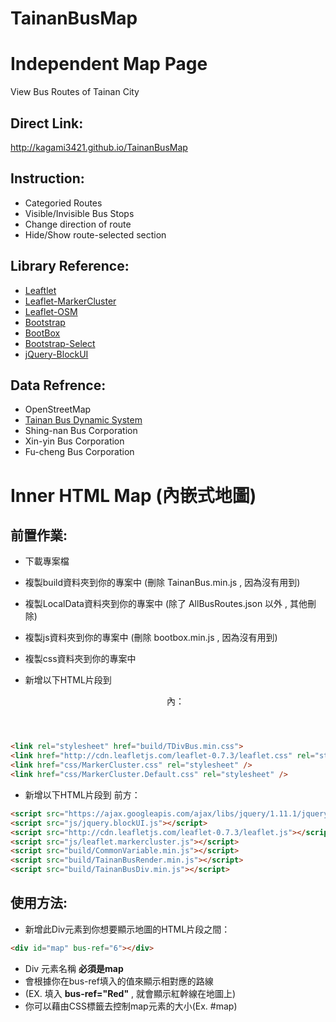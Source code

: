 TainanBusMap
============

# Independent Map Page

View Bus Routes of Tainan City

## Direct Link: 
http://kagami3421.github.io/TainanBusMap

## Instruction:

* Categoried Routes
* Visible/Invisible Bus Stops
* Change direction of route
* Hide/Show route-selected section 

## Library Reference:

* [Leaftlet](http://leafletjs.com/)
* [Leaflet-MarkerCluster](https://github.com/Leaflet/Leaflet.markercluster)
* [Leaflet-OSM](https://github.com/jfirebaugh/leaflet-osm)
* [Bootstrap](http://getbootstrap.com/)
* [BootBox](http://bootboxjs.com/)
* [Bootstrap-Select](http://silviomoreto.github.io/bootstrap-select/)
* [jQuery-BlockUI](http://malsup.com/jquery/block/)

## Data Refrence:

* OpenStreetMap
* [Tainan Bus Dynamic System](http://2384.tainan.gov.tw/TNWeb/Index.jsp?locale=zh_TW&agis=Yes)
* Shing-nan Bus Corporation
* Xin-yin Bus Corporation
* Fu-cheng Bus Corporation

# Inner HTML Map (內嵌式地圖)

## 前置作業:

* 下載專案檔
* 複製build資料夾到你的專案中 (刪除 TainanBus.min.js , 因為沒有用到)
* 複製LocalData資料夾到你的專案中 (除了 AllBusRoutes.json 以外 , 其他刪除)
* 複製js資料夾到你的專案中 (刪除 bootbox.min.js , 因為沒有用到)
* 複製css資料夾到你的專案中

* 新增以下HTML片段到 <header> 內：

```html
<link rel="stylesheet" href="build/TDivBus.min.css">
<link href="http://cdn.leafletjs.com/leaflet-0.7.3/leaflet.css" rel="stylesheet" />
<link href="css/MarkerCluster.css" rel="stylesheet" />
<link href="css/MarkerCluster.Default.css" rel="stylesheet" />
```

* 新增以下HTML片段到 </body> 前方：

```html
<script src="https://ajax.googleapis.com/ajax/libs/jquery/1.11.1/jquery.min.js"></script>
<script src="js/jquery.blockUI.js"></script>
<script src="http://cdn.leafletjs.com/leaflet-0.7.3/leaflet.js"></script>
<script src="js/leaflet.markercluster.js"></script>
<script src="build/CommonVariable.min.js"></script>
<script src="build/TainanBusRender.min.js"></script>
<script src="build/TainanBusDiv.min.js"></script>
```

## 使用方法: 

* 新增此Div元素到你想要顯示地圖的HTML片段之間：

```html
<div id="map" bus-ref="6"></div>
```

* Div 元素名稱 **必須是map**
* 會根據你在bus-ref填入的值來顯示相對應的路線
* (EX. 填入 **bus-ref="Red"** , 就會顯示紅幹線在地圖上)
* 你可以藉由CSS標籤去控制map元素的大小(Ex. #map)